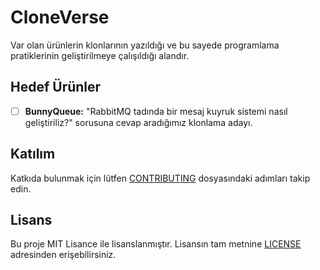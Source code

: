 # CloneVerse
Var olan ürünlerin klonlarının yazıldığı ve bu sayede programlama pratiklerinin geliştirilmeye çalışıldığı alandır.

## Hedef Ürünler

- [ ] __BunnyQueue:__ "RabbitMQ tadında bir mesaj kuyruk sistemi nasıl geliştiriliz?" sorusuna cevap aradığımız klonlama adayı.


## Katılım
Katkıda bulunmak için lütfen [CONTRIBUTING](CONTRIBUTING.md) dosyasındaki adımları takip edin.

## Lisans
Bu proje MIT Lisance ile lisanslanmıştır. Lisansın tam metnine [LICENSE](LICENSE) adresinden erişebilirsiniz.
